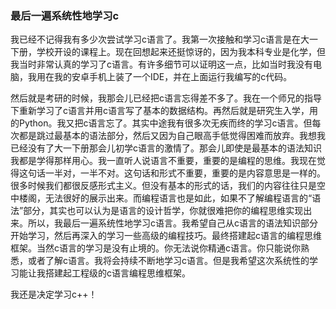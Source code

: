 ### 最后一遍系统性地学习c

我已经不记得我有多少次尝试学习c语言了。我第一次接触和学习c语言是在大一下册，学校开设的课程上。现在回想起来还挺惊讶的，因为我本科专业是化学，但我当时非常认真的学习了c语言。有许多细节可以证明这一点，比如当时我没有电脑，我用在我的安卓手机上装了一个IDE，并在上面运行我编写的c代码。

然后就是考研的时候，我那会儿已经把c语言忘得差不多了。我在一个师兄的指导下重新学习了c语言并用c语言写了基本的数据结构。再然后就是研究生入学，用的Python。我又把c语言忘了。其实中途我有很多次无疾而终的学习c语言。但每次都是跳过最基本的语法部分，然后又因为自己眼高手低觉得困难而放弃。我想我已经没有了大一下册那会儿初学c语言的激情了。那会儿即使是最基本的语法知识我都是学得那样用心。我一直听人说语言不重要，重要的是编程的思维。我现在觉得这句话一半对，一半不对。这句话和形式不重要，重要的是内容意思是一样的。很多时候我们都很反感形式主义。但没有基本的形式的话，我们的内容往往只是空中楼阁，无法很好的展示出来。而编程语言也是如此，如果不了解编程语言的“语法”部分，其实也可以认为是语言的设计哲学，你就很难把你的编程思维实现出来。所以，我最后一遍系统性地学习c语言。我希望自己从c语言的语法知识部分开始学习，然后再深入的学习一些高级的编程技巧。最终搭建起c语言的编程思维框架。当然c语言的学习是没有止境的。你无法说你精通c语言。你只能说你熟悉，或者了解c语言。我将会持续不断地学习c语言。但是我希望这次系统性的学习能让我搭建起工程级的c语言编程思维框架。

我还是决定学习c++！

